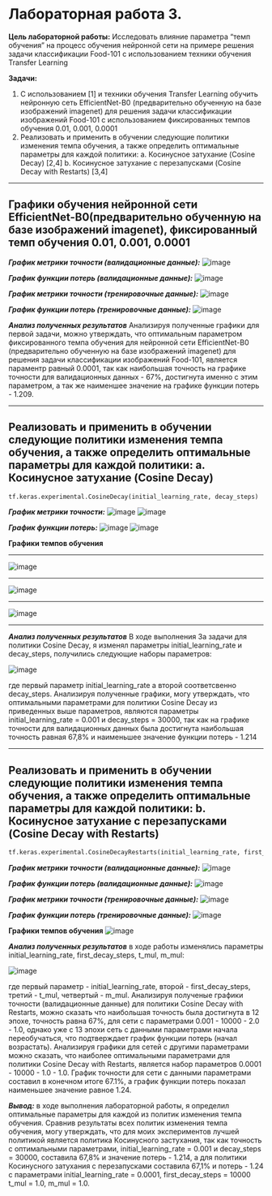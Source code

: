 # Лабораторная работа 3.

**Цель лабораторной работы:**  Исследовать влияние параметра “темп обучения” на
процесс обучения нейронной сети на примере решения задачи классификации Food-101 с
использованием техники обучения Transfer Learning

**Задачи:**

1. С использованием [1] и техники обучения Transfer Learning обучить нейронную сеть
EfficientNet-B0 (предварительно обученную на базе изображений imagenet) для
решения задачи классификации изображений Food-101 с использованием
фиксированных темпов обучения 0.01, 0.001, 0.0001
2. Реализовать и применить в обучении следующие политики изменения темпа
обучения, а также определить оптимальные параметры для каждой политики:
a. Косинусное затухание (Cosine Decay) [2,4]
b. Косинусное затухание с перезапусками (Cosine Decay with Restarts) [3,4]

<hr/>

## Графики обучения нейронной сети EfficientNet-B0(предварительно обученную на базе изображений imagenet), фиксированный темп обучения 0.01, 0.001, 0.0001 ##


***График метрики точности (валидационные данные):***
![image](https://user-images.githubusercontent.com/56519328/116857070-dba80380-ac04-11eb-8f6f-6d2324459e95.png)

***График функции потерь (валидационные данные):***
![image](https://user-images.githubusercontent.com/56519328/116857707-ec0cae00-ac05-11eb-84eb-de0f31d7e606.png)

***График метрики точности (тренировочные данные):***
![image](https://user-images.githubusercontent.com/56519328/116857553-abad3000-ac05-11eb-94f2-d10d81e55ca4.png)

***График функции потерь (тренировочные данные):***
![image](https://user-images.githubusercontent.com/56519328/116857680-e1521900-ac05-11eb-8185-f91f032691fd.png)


***Анализ полученных результатов***
Анализируя полученные графики для первой задачи, можно утверждать, что оптимальным параметром фиксированного темпа обучения для нейронной сети EfficientNet-B0 (предварительно обученную на базе изображений imagenet) для решения задачи классификации изображений Food-101, является параментр равный 0.0001, так как наибольшая точность на графике точности для валидационных данных - 67%, достигнута именно с этим параметром, а так же наименшее значение на графике функции  потерь - 1.209.

<hr/>

## Реализовать и применить в обучении следующие политики изменения темпа обучения, а также определить оптимальные параметры для каждой политики: a. Косинусное затухание (Cosine Decay) 

```python
tf.keras.experimental.CosineDecay(initial_learning_rate, decay_steps)
```

***График метрики точности:***
![image](https://user-images.githubusercontent.com/56519328/116806456-ca43f600-ab35-11eb-85d8-dfe48f2b8490.png)
![image](https://user-images.githubusercontent.com/56519328/116806459-d16b0400-ab35-11eb-90f5-6e8513cc6f9b.png)


***График функции потерь:***
![image](https://user-images.githubusercontent.com/56519328/116806472-e34ca700-ab35-11eb-93c5-339967b5cb71.png)
![image](https://user-images.githubusercontent.com/56519328/116806476-e9db1e80-ab35-11eb-985b-a2e131ee2fc3.png)


 **Графики темпов обучения**
 <hr/>
 
![image](https://user-images.githubusercontent.com/56519328/116860249-f3ce5180-ac09-11eb-885d-8c1a3578b52d.png)

<hr/>


 
![image](https://user-images.githubusercontent.com/56519328/116892495-8d145c80-ac38-11eb-8904-f9cc008e89b3.png)

<hr/>



![image](https://user-images.githubusercontent.com/56519328/116894236-7ec74000-ac3a-11eb-9430-a873b6ae9b1e.png)

<hr/>

***Анализ полученных результатов***
В ходе выполнения 3а задачи для политики Cosine Decay, я изменял параметры initial_learning_rate и decay_steps, получились следующие наборы параметров: 

![image](https://user-images.githubusercontent.com/56519328/116862273-2f1e4f80-ac0d-11eb-8c31-60649e886a98.png)

где первый параметр initial_learning_rate а второй соответсвенно decay_steps. Анализируя полученные графики, могу утверждать, что оптимальными параметрами для политики Cosine Decay из приведенных выше параметров, являются параметры initial_learning_rate = 0.001 и decay_steps = 30000, так как на графике точности для валидационных данных была достигнута наибольшая точность равная 67,8% и наименьшее значение функции потерь - 1.214

<hr/>
 
## Реализовать и применить в обучении следующие политики изменения темпа обучения, а также определить оптимальные параметры для каждой политики:  b. Косинусное затухание с перезапусками (Cosine Decay with Restarts)

 ```python
tf.keras.experimental.CosineDecayRestarts(initial_learning_rate, first_decay_steps, t_mul, m_mul)
```
***График метрики точности (валидационные данные):***
 ![image](https://user-images.githubusercontent.com/56519328/116874576-36038d00-ac22-11eb-8cc7-a4845d04174f.png)

***График функции потерь (валидационные данные):***
![image](https://user-images.githubusercontent.com/56519328/116874725-72cf8400-ac22-11eb-97e4-1e9e22c50094.png)

***График метрики точности (тренировочные данные):***
![image](https://user-images.githubusercontent.com/56519328/116874653-54698880-ac22-11eb-9ede-b8b2e9f07a68.png)

***График функции потерь (тренировочные данные):***
![image](https://user-images.githubusercontent.com/56519328/116874875-b1fdd500-ac22-11eb-8585-3e72fa40bac3.png)

 **Графики темпов обучения**
![image](https://user-images.githubusercontent.com/56519328/116874824-9b577e00-ac22-11eb-882a-f3f0174e34cf.png)


***Анализ полученных результатов***
в ходе работы изменялись параметры initial_learning_rate, first_decay_steps, t_mul, m_mul:

![image](https://user-images.githubusercontent.com/56519328/116875584-d5754f80-ac23-11eb-99f3-619e0ec60970.png)

где первый параметр -  initial_learning_rate, второй - first_decay_steps, третий - t_mul, четвертый - m_mul.
Анализируя полученые графики точности (валидационные данные) для политики Cosine Decay with Restarts, можно сказать что наибольшая точность была достигнута в 12 эпохе, точность равна 67%, для сети с параметрами 0.001 - 10000 - 2.0 - 1.0, однако уже с 13 эпохи сеть с данными параметрами начала переобучаться, что подтверждает график функции потерь (начал возрастать). Анализируя графики для сетей с другими параметрами можно сказать, что наиболее оптимальными параметрами для политики Cosine Decay with Restarts, является набор параметров 0.0001 -  10000 - 1.0 - 1.0. График точности для сети с данными параметрами составил в конечном итоге 67.1%, а график функции потерь показал наименьшее значение равное 1.24.

***Вывод:*** в ходе выполнения лабораторной работы, я определил оптимальные параметры для каждой из политик изменения темпа
обучения. Сравнив результаты всех политик изменения темпа обучения, могу утверждать, что для моих экспериментов лучшей политикой является политика Косинусного застухания, так как точность с оптимальными параметрами, initial_learning_rate = 0.001 и decay_steps = 30000,  составила 67,8% и значение потерь - 1.214,  а для политики Косинусного затухания с перезапусками составила 67,1% и потерь - 1.24 с параметрами initial_learning_rate = 0.0001, first_decay_steps = 10000  t_mul =  1.0, m_mul = 1.0. 

